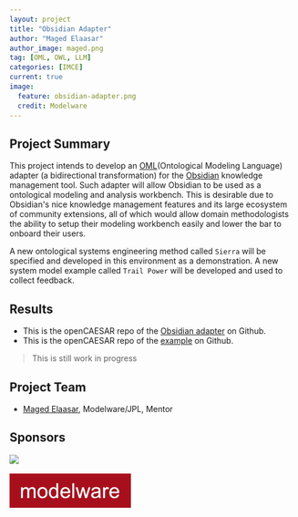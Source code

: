 ```yaml
---
layout: project
title: "Obsidian Adapter"
author: "Maged Elaasar"
author_image: maged.png
tag: [OML, OWL, LLM]
categories: [IMCE]
current: true
image:
  feature: obsidian-adapter.png
  credit: Modelware
---
```


## Project Summary

This project intends to develop an [OML](https://www.opencaesar.io/oml/)(Ontological Modeling Language) adapter (a bidirectional transformation) for the [Obsidian](https://obsidian.md/) knowledge management tool. Such adapter will allow Obsidian to be used as a ontological modeling and analysis workbench. This is desirable due to Obsidian's nice knowledge management features and its large ecosystem of community extensions, all of which would allow domain methodologists the ability to setup their modeling workbench easily and lower the bar to onboard their users.

A new ontological systems engineering method called `Sierra` will be specified and developed in this environment as a demonstration. A new system model example called `Trail Power` will be developed and used to collect feedback.

## Results

- This is the openCAESAR repo of the [Obsidian adapter](https://github.com/opencaesar/obsidian-adapter) on Github.
- This is the openCAESAR repo of the [example](https://github.com/opencaesar/trailpower-example)  on Github.

> This is still work in progress

## Project Team

- [Maged Elaasar](/contributors/Maged%20Elaasar.html), Modelware/JPL, Mentor

## Sponsors

[<img width="400" src="https://www.opencaesar.io/assets/img/jpl-logo.png"/>](https://www.jpl.nasa.gov/)

[![Modelware](/assets/img/modelware.png)](https://modelware.io/)